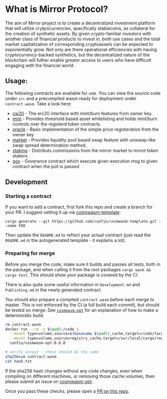 # What is Mirror Protocol?

The aim of Mirror project is to create a decentralized investment platform that will utilize crytpocurrencies, specifically stablecoins, as collateral for the creation of synthetic assets. By given crypto-familiar investors with another class of financial products to invest in, both use cases and the total market capitalization of corresponding cryptoassets can be expected to exponentially grow. Not only are there operational efficiencies with having cryptocurrency-backed synthetics, but the decentralized nature of the blockchain will futher enable greater access to users who have difficult engaging with the financial world.


## Usage:

The following contracts are available for use. You can view the source code under `src`
and a precompiled wasm ready for deployment under `contract.wasm`. Take a look here:

* [cw20](https://github.com/CosmWasm/cosmwasm-plus/tree/master/contracts/cw20-base) - The erc20 interface with mint/burn features from owner key.
* [mint](./contracts/mint) - Provides threshold based asset whitelisting and holds mint/burn controls over the registerd token contracts.
* [oracle](./contracts/oracle) - Basic implementation of the simple price registeration from the owner key
* [market](./contracts/market) - Provides liquidity pool based swap feature with uniswap-like swap spread determination method.
* [staking](./contracts/staking) - Distributs commissions from the mirror market to mirrot token stakers
* [gov](./contracts/gov) - Goverance contract which execute given execution msg to given contract when the poll is passed

## Development

### Starting a contract

If you want to add a contract, first fork this repo and create a branch for your PR.
I suggest setting it up via [cosmwasm-template](https://github.com/confio/cosmwasm-template):

`cargo generate --git https://github.com/confio/cosmwasm-template.git --name FOO`

Then update the `README.md` to reflect your actual contract (just read the `README.md` in the autogenerated
template - it explains a lot).

### Preparing for merge

Before you merge the code, make sure it builds and passes all tests, both in the package,
and when calling it from the root packages `cargo wasm && cargo test`. This should
show your package is covered by the CI.

There is also quite some useful information in `Development.md` and `Publishing.md` in the newly generated
contract.

You should also prepare a compiled `contract.wasm` before each merge to master.
This is not enforced by the CI (a full build each commit), but should be tested
on merge. See [`cosmwasm-opt`](https://github.com/confio/cosmwasm-opt/blob/master/README.md#usage)
for an explanation of how to make a deterministic build.

```sh
rm contract.wasm
docker run --rm -v $(pwd):/code \
  --mount type=volume,source=$(basename $(pwd))_cache,target=/code/target \
  --mount type=volume,source=registry_cache,target=/usr/local/cargo/registry \
  confio/cosmwasm-opt:0.6.0

# verify output - these should be the same
sha256sum contract.wasm
cat hash.txt
```

If the sha256 hash changes without any code changes, even when compiling on different machines,
or removing those cache volumes, then please submit an issue on [cosmwasm-opt](https://github.com/confio/cosmwasm-opt).

Once you pass these checks, please open a [PR on this repo](https://github.com/CosmWasm/cosmwasm-examples/pulls).